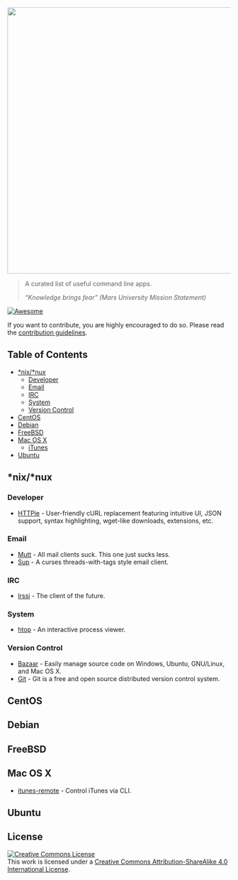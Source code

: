 <img src="https://cdn.rawgit.com/herrbischoff/awesome-command-line-apps/master/assets/logo.svg" width="600">

> A curated list of useful command line apps.
>
> _“Knowledge brings fear” (Mars University Mission Statement)_

[![Awesome](https://cdn.rawgit.com/sindresorhus/awesome/d7305f38d29fed78fa85652e3a63e154dd8e8829/media/badge.svg)](https://github.com/sindresorhus/awesome)

If you want to contribute, you are highly encouraged to do so. Please read the [contribution guidelines](contributing.md).

## Table of Contents

- [\*nix/\*nux](#nixnux)
    - [Developer](#developer)
    - [Email](#email)
    - [IRC](#irc)
    - [System](#system)
    - [Version Control](#version-control)
- [CentOS](#redhatcentos)
- [Debian](#debian)
- [FreeBSD](#freebsd)
- [Mac OS X](#mac-os-x)
    - [iTunes](#itunes)
- [Ubuntu](#ubuntu)


## \*nix/\*nux

### Developer

- [HTTPie](https://github.com/jkbrzt/httpie) - User-friendly cURL replacement featuring intuitive UI, JSON support, syntax highlighting, wget-like downloads, extensions, etc.

### Email

- [Mutt](http://www.mutt.org) - All mail clients suck. This one just sucks less.
- [Sup](http://supmua.org) - A curses threads-with-tags style email client.

### IRC

- [Irssi](https://github.com/irssi/irssi) - The client of the future.

### System

- [htop](http://hisham.hm/htop/) - An interactive process viewer.

### Version Control

- [Bazaar](http://bazaar.canonical.com/en/) - Easily manage source code on Windows, Ubuntu, GNU/Linux, and Mac OS X.
- [Git](http://www.git-scm.com) - Git is a free and open source distributed version control system.


## CentOS


## Debian


## FreeBSD


## Mac OS X

- [itunes-remote](https://github.com/mischah/itunes-remote) - Control iTunes via CLI.


## Ubuntu


## License

<a rel="license" href="http://creativecommons.org/licenses/by-sa/4.0/"><img alt="Creative Commons License" style="border-width:0" src="https://i.creativecommons.org/l/by-sa/4.0/88x31.png" /></a><br />This work is licensed under a <a rel="license" href="http://creativecommons.org/licenses/by-sa/4.0/">Creative Commons Attribution-ShareAlike 4.0 International License</a>.
